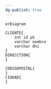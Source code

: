 ```yaml
---
dg-publish: true
---
```


```mermaid
erDiagram

CLIENTE{
	int id pk
	varchar nombre
	varchar dni
}
DIRECCTION{
}

CODIGOPOSTAL{
}
CIUDAD{
}

```




